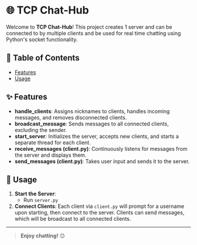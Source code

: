 # 🌐 TCP Chat-Hub

Welcome to **TCP Chat-Hub**! This project creates 1 server and can be connected to by multiple clients and be used for real time chatting using Python's socket functionality.

## 📜 Table of Contents

- [Features](#-features)
- [Usage](#-usage)

## ✨ Features

- **handle_clients**: Assigns nicknames to clients, handles incoming messages, and removes disconnected clients.
- **broadcast_message**: Sends messages to all connected clients, excluding the sender.
- **start_server**: Initializes the server, accepts new clients, and starts a separate thread for each client.
- **receive_messages (client.py)**: Continuously listens for messages from the server and displays them.
- **send_messages (client.py)**: Takes user input and sends it to the server.

## 🚀 Usage

1. **Start the Server**:
   - Run `server.py`
2. **Connect Clients**:
   Each client via `client.py` will prompt for a username upon starting, then connect to the server. Clients can send messages, which will be broadcast to all connected clients.
---

> **Enjoy chatting!** 😊
